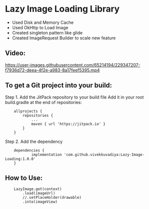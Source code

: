 # Lazy Image Loading Library
- Used Disk and Memory Cache
- Used OkHttp to Load Image
- Created singleton pattern like glide
- Created ImageRequest Builder to scale new feature

## Video:
https://user-images.githubusercontent.com/65214194/229347207-f7936d72-deea-4f2e-a983-8a17feef5395.mp4


## To get a Git project into your build:

Step 1. Add the JitPack repository to your build file
Add it in your root build.gradle at the end of repositories:

```
	allprojects {
		repositories {
			...
			maven { url 'https://jitpack.io' }
		}
	}
```
Step 2. Add the dependency
```
	dependencies {
	        implementation 'com.github.vivekkuvadiya:Lazy-Image-Loading:1.0.0'
	}
```

## How to Use:

```
	LazyImage.get(context)
		.load(imageUrl) 
		//.setPlaceHolder(drawable)
		.into(imageView)
```		
		
